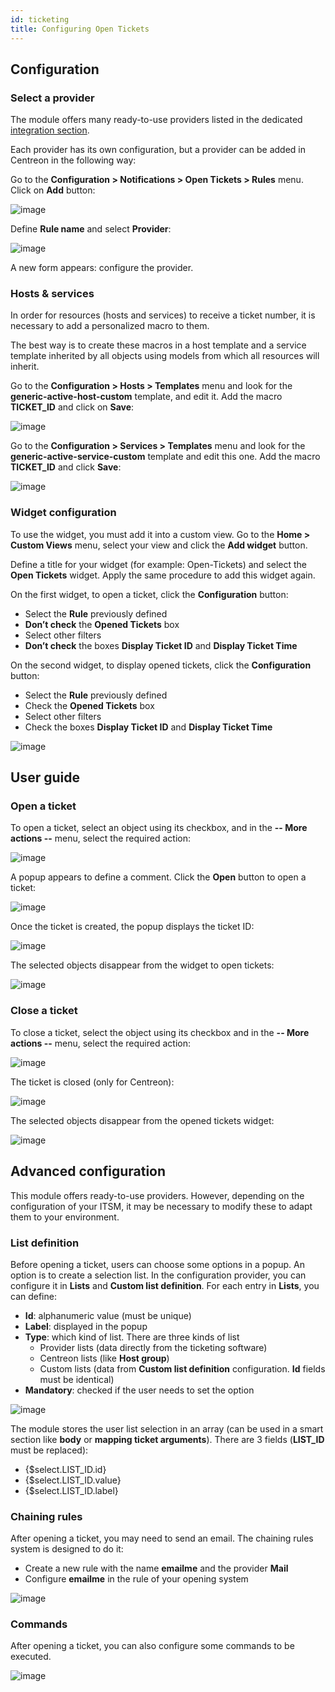 ```yaml
---
id: ticketing
title: Configuring Open Tickets
---
```


## Configuration

### Select a provider

The module offers many ready-to-use providers listed in the dedicated [integration
section](../integrations/itsm/itsm-overview.md).

Each provider has its own configuration, but a provider
can be added in Centreon in the following way:

Go to the **Configuration > Notifications > Open Tickets > Rules** menu.
Click on **Add** button:

![image](../assets/alerts/open_tickets_add_provider_01.png)

Define **Rule name** and select **Provider**:

![image](../assets/alerts/open_tickets_add_provider_02.png)

A new form appears: configure the provider.

### Hosts & services

In order for resources (hosts and services) to receive a ticket number,
it is necessary to add a personalized macro to them.

The best way is to create these macros in a host template and a service
template inherited by all objects using models from which all resources
will inherit.

Go to the **Configuration > Hosts > Templates** menu and look for the
**generic-active-host-custom** template, and edit it. Add the macro
**TICKET\_ID** and click on **Save**:

![image](../assets/alerts/open_tickets_macro.png)

Go to the **Configuration > Services > Templates** menu and look for the
**generic-active-service-custom** template and edit this one. Add the
macro **TICKET\_ID** and click **Save**:

![image](../assets/alerts/open_tickets_macro.png)

### Widget configuration

To use the widget, you must add it into a custom view. Go to the
**Home > Custom Views** menu, select your view and click the **Add widget**
button.

Define a title for your widget (for example: Open-Tickets) and select
the **Open Tickets** widget. Apply the same procedure to add this
widget again.

On the first widget, to open a ticket, click the **Configuration**
button:

-   Select the **Rule** previously defined
-   **Don’t check** the **Opened Tickets** box
-   Select other filters
-   **Don’t check** the boxes **Display Ticket ID** and **Display Ticket
    Time**

On the second widget, to display opened tickets, click the
**Configuration** button:

-   Select the **Rule** previously defined
-   Check the **Opened Tickets** box
-   Select other filters
-   Check the boxes **Display Ticket ID** and **Display Ticket Time**

![image](../assets/alerts/open_tickets_add_widget.png)

## User guide

### Open a ticket

To open a ticket, select an object using its checkbox, and in the **-- More
actions --** menu, select the required action:

![image](../assets/alerts/open_ticket_add_01.png)

A popup appears to define a comment. Click the **Open** button to open a ticket:

![image](../assets/alerts/open_ticket_add_02.png)

Once the ticket is created, the popup displays the ticket ID:

![image](../assets/alerts/open_ticket_add_03.png)

The selected objects disappear from the widget to open tickets:

![image](../assets/alerts/open_ticket_add_04.png)

### Close a ticket

To close a ticket, select the object using its checkbox and in the **-- More
actions --** menu, select the required action:

![image](../assets/alerts/open_ticket_close_ticket_01.png)

The ticket is closed (only for Centreon):

![image](../assets/alerts/open_ticket_close_ticket_02.png)

The selected objects disappear from the opened tickets widget:

![image](../assets/alerts/open_ticket_close_ticket_03.png)

## Advanced configuration

This module offers ready-to-use providers. However, depending on the
configuration of your ITSM, it may be necessary to modify these to adapt
them to your environment.

### List definition

Before opening a ticket, users can choose some options in a popup. An
option is to create a selection list. In the configuration provider, you can
configure it in **Lists** and **Custom list definition**. For each entry in
**Lists**, you can define:

-   **Id**: alphanumeric value (must be unique)
-   **Label**: displayed in the popup
-   **Type**: which kind of list. There are three kinds of list
    -   Provider lists (data directly from the ticketing software)
    -   Centreon lists (like **Host group**)
    -   Custom lists (data from **Custom list definition** configuration.
        **Id** fields must be identical)
-   **Mandatory**: checked if the user needs to set the option

![image](../assets/alerts/open_ticket_advanced_list_01.png)

The module stores the user list selection in an array (can be used in
a smart section like **body** or **mapping ticket arguments**). There are 3
fields (**LIST\_ID** must be replaced):

-   \{$select.LIST\_ID.id\}
-   \{$select.LIST\_ID.value\}
-   \{$select.LIST\_ID.label\}

### Chaining rules

After opening a ticket, you may need to send an email. The chaining
rules system is designed to do it:

-   Create a new rule with the name **emailme** and the provider **Mail**
-   Configure **emailme** in the rule of your opening system

![image](../assets/alerts/open_ticket_advanced_chain_01.png)

### Commands

After opening a ticket, you can also configure some commands to be executed.

![image](../assets/alerts/open_ticket_advanced_cmd_01.png)

